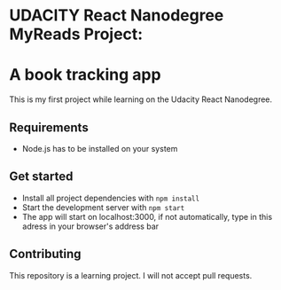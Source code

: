# UDACITY React Nanodegree MyReads Project:
# A book tracking app

This is my first project while learning on the Udacity React Nanodegree.

## Requirements

* Node.js has to be installed on your system

## Get started

* Install all project dependencies with `npm install`
* Start the development server with `npm start`
* The app will start on localhost:3000, if not automatically, type in this adress in your browser's address bar


## Contributing

This repository is a learning project. I will not accept pull requests.
